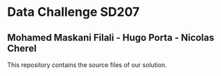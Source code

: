 Data Challenge SD207
==============

Mohamed Maskani Filali - Hugo Porta - Nicolas Cherel
--------------

This repository contains the source files of our solution.